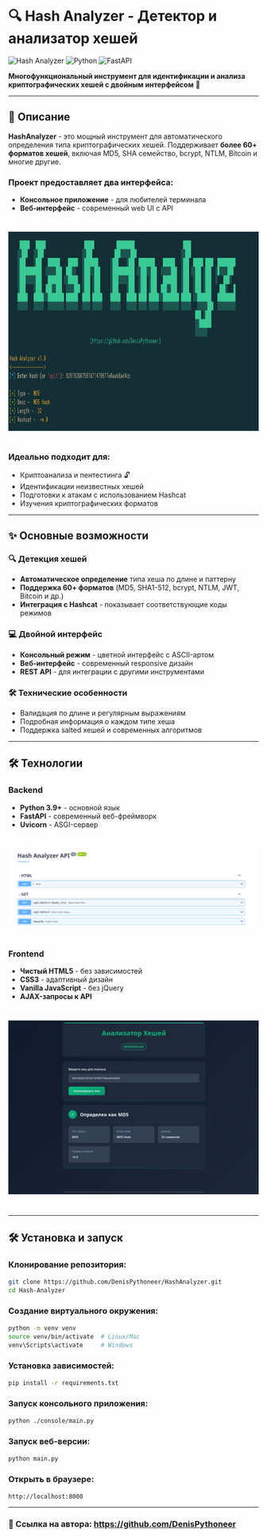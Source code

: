 # 🔍 Hash Analyzer - Детектор и анализатор хешей

![Hash Analyzer](https://img.shields.io/badge/Version-1.0-blue)
![Python](https://img.shields.io/badge/Python-3.9+-green)
![FastAPI](https://img.shields.io/badge/FastAPI-0.100+-orange)

**Многофункциональный инструмент для идентификации и анализа криптографических хешей с двойным интерфейсом** 🔑

---

## 📖 Описание

**HashAnalyzer** - это мощный инструмент для автоматического определения типа криптографических хешей. Поддерживает **более 60+ форматов хешей**, включая MD5, SHA семейство, bcrypt, NTLM, Bitcoin и многие другие. 

### Проект предоставляет два интерфейса:
- **Консольное приложение** - для любителей терминала
- **Веб-интерфейс** - современный web UI с API

#
<img src="https://raw.githubusercontent.com/DenisPythoneer/HashAnalyzer/main/screenshots/screenshot_one.png" height="400">

#

### Идеально подходит для:
- Криптоанализа и пентестинга 🔓
- Идентификации неизвестных хешей
- Подготовки к атакам с использованием Hashcat
- Изучения криптографических форматов

---

## ✨ Основные возможности

### 🔍 Детекция хешей
- **Автоматическое определение** типа хеша по длине и паттерну
- **Поддержка 60+ форматов** (MD5, SHA1-512, bcrypt, NTLM, JWT, Bitcoin и др.)
- **Интеграция с Hashcat** - показывает соответствующие коды режимов

### 💻 Двойной интерфейс
- **Консольный режим** - цветной интерфейс с ASCII-артом
- **Веб-интерфейс** - современный responsive дизайн
- **REST API** - для интеграции с другими инструментами

### 🛠 Технические особенности
- Валидация по длине и регулярным выражениям
- Подробная информация о каждом типе хеша
- Поддержка salted хешей и современных алгоритмов

---

## 🛠 Технологии

### Backend
- **Python 3.9+** - основной язык
- **FastAPI** - современный веб-фреймворк
- **Uvicorn** - ASGI-сервер

#
![Скриншот интерфейса HashAnanlyzer](https://raw.githubusercontent.com/DenisPythoneer/HashAnalyzer/main/screenshots/screenshot_three.png)
#

### Frontend
- **Чистый HTML5** - без зависимостей
- **CSS3** - адаптивный дизайн
- **Vanilla JavaScript** - без jQuery
- **AJAX-запросы к API**

#
![Скриншот интерфейса HashAnanlyzer](https://raw.githubusercontent.com/DenisPythoneer/HashAnalyzer/main/screenshots/screenshot_two.png)
#

---

## 🛠️ Установка и запуск

### **Клонирование репозитория:**
```bash
git clone https://github.com/DenisPythoneer/HashAnalyzer.git
cd Hash-Analyzer
```

### **Создание виртуального окружения:**
```bash
python -m venv venv
source venv/bin/activate  # Linux/Mac
venv\Scripts\activate     # Windows
```

### **Установка зависимостей:**
```bash
pip install -r requirements.txt
```

### **Запуск консольного приложения:**
```bash
python ./console/main.py
```

### **Запуск веб-версии:**
```bash
python main.py
```

### **Открыть в браузере:**
```
http://localhost:8000
```

---

### 🔗 Ссылка на автора: https://github.com/DenisPythoneer
